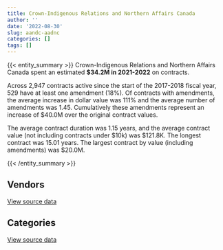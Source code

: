 ```yaml
---
title: Crown-Indigenous Relations and Northern Affairs Canada
author: ''
date: '2022-08-30'
slug: aandc-aadnc
categories: []
tags: []
---
```


<script src="/rmarkdown-libs/htmlwidgets/htmlwidgets.js"></script>
<link href="/rmarkdown-libs/datatables-css/datatables-crosstalk.css" rel="stylesheet" />
<script src="/rmarkdown-libs/datatables-binding/datatables.js"></script>
<script src="/rmarkdown-libs/jquery/jquery-3.6.0.min.js"></script>
<link href="/rmarkdown-libs/dt-core-bootstrap/css/dataTables.bootstrap.min.css" rel="stylesheet" />
<link href="/rmarkdown-libs/dt-core-bootstrap/css/dataTables.bootstrap.extra.css" rel="stylesheet" />
<script src="/rmarkdown-libs/dt-core-bootstrap/js/jquery.dataTables.min.js"></script>
<script src="/rmarkdown-libs/dt-core-bootstrap/js/dataTables.bootstrap.min.js"></script>
<link href="/rmarkdown-libs/crosstalk/css/crosstalk.min.css" rel="stylesheet" />
<script src="/rmarkdown-libs/crosstalk/js/crosstalk.min.js"></script>
<script src="/rmarkdown-libs/htmlwidgets/htmlwidgets.js"></script>
<link href="/rmarkdown-libs/datatables-css/datatables-crosstalk.css" rel="stylesheet" />
<script src="/rmarkdown-libs/datatables-binding/datatables.js"></script>
<script src="/rmarkdown-libs/jquery/jquery-3.6.0.min.js"></script>
<link href="/rmarkdown-libs/dt-core-bootstrap/css/dataTables.bootstrap.min.css" rel="stylesheet" />
<link href="/rmarkdown-libs/dt-core-bootstrap/css/dataTables.bootstrap.extra.css" rel="stylesheet" />
<script src="/rmarkdown-libs/dt-core-bootstrap/js/jquery.dataTables.min.js"></script>
<script src="/rmarkdown-libs/dt-core-bootstrap/js/dataTables.bootstrap.min.js"></script>
<link href="/rmarkdown-libs/crosstalk/css/crosstalk.min.css" rel="stylesheet" />
<script src="/rmarkdown-libs/crosstalk/js/crosstalk.min.js"></script>

{{< entity_summary >}}
Crown-Indigenous Relations and Northern Affairs Canada spent an estimated **\$34.2M in 2021-2022** on contracts.

Across 2,947 contracts active since the start of the 2017-2018 fiscal year, 529 have at least one amendment (18%). Of contracts with amendments, the average increase in dollar value was 111% and the average number of amendments was 1.45. Cumulatively these amendments represent an increase of \$40.0M over the original contract values.

The average contract duration was 1.15 years, and the average contract value (not including contracts under \$10k) was \$121.8K. The longest contract was 15.01 years. The largest contract by value (including amendments) was \$20.0M.

{{< /entity_summary >}}

## Vendors

<div id="htmlwidget-1" style="width:100%;height:auto;" class="datatables html-widget"></div>
<script type="application/json" data-for="htmlwidget-1">{"x":{"style":"bootstrap","filter":"none","vertical":false,"data":[["<a href=\"/vendors/4_office_automation/\">4 OFFICE AUTOMATION<\/a>","<a href=\"/vendors/4plan_consulting/\">4PLAN CONSULTING<\/a>","<a href=\"/vendors/a_hundred_answers/\">A HUNDRED ANSWERS<\/a>","<a href=\"/vendors/adga_group/\">ADGA GROUP<\/a>","<a href=\"/vendors/advanced_business_interiors/\">ADVANCED BUSINESS INTERIORS<\/a>","<a href=\"/vendors/advanced_chippewa_technologies/\">ADVANCED CHIPPEWA TECHNOLOGIES<\/a>","<a href=\"/vendors/aecom/\">AECOM<\/a>","<a href=\"/vendors/air_tindi/\">AIR TINDI<\/a>","<a href=\"/vendors/altis_human_resources/\">ALTIS HUMAN RESOURCES<\/a>","<a href=\"/vendors/applied_electonics/\">APPLIED ELECTONICS<\/a>","<a href=\"/vendors/arcadis_canada/\">ARCADIS CANADA<\/a>","<a href=\"/vendors/artemp_personnel_services/\">ARTEMP PERSONNEL SERVICES<\/a>","<a href=\"/vendors/asokan_business_interiors/\">ASOKAN BUSINESS INTERIORS<\/a>","<a href=\"/vendors/associated_engineering/\">ASSOCIATED ENGINEERING<\/a>","<a href=\"/vendors/bdo_canada/\">BDO CANADA<\/a>","<a href=\"/vendors/beckman_coulter_canada/\">BECKMAN COULTER CANADA<\/a>","<a href=\"/vendors/bell_canada/\">BELL CANADA<\/a>","<a href=\"/vendors/blumetric_environmental/\">BLUMETRIC ENVIRONMENTAL<\/a>","<a href=\"/vendors/cache_computer_consulting/\">CACHE COMPUTER CONSULTING<\/a>","<a href=\"/vendors/calian/\">CALIAN<\/a>","<a href=\"/vendors/canadian_bank_note_company/\">CANADIAN BANK NOTE COMPANY<\/a>","<a href=\"/vendors/canadian_corps_of_commissionaires/\">CANADIAN CORPS OF COMMISSIONAIRES<\/a>","<a href=\"/vendors/canadian_development_consultants/\">CANADIAN DEVELOPMENT CONSULTANTS<\/a>","<a href=\"/vendors/canon/\">CANON<\/a>","<a href=\"/vendors/cansel_survey_equipment/\">CANSEL SURVEY EQUIPMENT<\/a>","<a href=\"/vendors/cdci_research/\">CDCI RESEARCH<\/a>","<a href=\"/vendors/cdw_canada/\">CDW CANADA<\/a>","<a href=\"/vendors/cgi/\">CGI<\/a>","<a href=\"/vendors/charron_human_resources/\">CHARRON HUMAN RESOURCES<\/a>","<a href=\"/vendors/cision_canada/\">CISION CANADA<\/a>","<a href=\"/vendors/colliers_project_leaders/\">COLLIERS PROJECT LEADERS<\/a>","<a href=\"/vendors/compucom_canada/\">COMPUCOM CANADA<\/a>","<a href=\"/vendors/conexsys/\">CONEXSYS<\/a>","<a href=\"/vendors/coradix_technology_consulting/\">CORADIX TECHNOLOGY CONSULTING<\/a>","<a href=\"/vendors/cossette_communications/\">COSSETTE COMMUNICATIONS<\/a>","<a href=\"/vendors/csdc_systems/\">CSDC SYSTEMS<\/a>","<a href=\"/vendors/dell_computer/\">DELL COMPUTER<\/a>","<a href=\"/vendors/deloitte_and_touche/\">DELOITTE AND TOUCHE<\/a>","<a href=\"/vendors/dillon_consulting/\">DILLON CONSULTING<\/a>","<a href=\"/vendors/donna_cona/\">DONNA CONA<\/a>","<a href=\"/vendors/dynabook_canada/\">DYNABOOK CANADA<\/a>","<a href=\"/vendors/ebsco_canada/\">EBSCO CANADA<\/a>","<a href=\"/vendors/eclipsys_solutions/\">ECLIPSYS SOLUTIONS<\/a>","<a href=\"/vendors/ecole_de_langues_abce/\">ECOLE DE LANGUES ABCE<\/a>","<a href=\"/vendors/ecole_de_langues_la_cite/\">ECOLE DE LANGUES LA CITE<\/a>","<a href=\"/vendors/elsevier/\">ELSEVIER<\/a>","<a href=\"/vendors/emtec/\">EMTEC<\/a>","<a href=\"/vendors/englobe/\">ENGLOBE<\/a>","<a href=\"/vendors/ernst_young/\">ERNST YOUNG<\/a>","<a href=\"/vendors/esri/\">ESRI<\/a>","<a href=\"/vendors/evaluation_personnel_selection/\">EVALUATION PERSONNEL SELECTION<\/a>","<a href=\"/vendors/excel_human_resources/\">EXCEL HUMAN RESOURCES<\/a>","<a href=\"/vendors/fast_forward_french/\">FAST FORWARD FRENCH<\/a>","<a href=\"/vendors/fca_canada/\">FCA CANADA<\/a>","<a href=\"/vendors/felix_technology/\">FELIX TECHNOLOGY<\/a>","<a href=\"/vendors/ference_company_consulting/\">FERENCE COMPANY CONSULTING<\/a>","<a href=\"/vendors/fmc_professionals/\">FMC PROFESSIONALS<\/a>","<a href=\"/vendors/ford_motor_company/\">FORD MOTOR COMPANY<\/a>","<a href=\"/vendors/freebalance/\">FREEBALANCE<\/a>","<a href=\"/vendors/gap_wireless/\">GAP WIRELESS<\/a>","<a href=\"/vendors/gartner/\">GARTNER<\/a>","<a href=\"/vendors/general_motors/\">GENERAL MOTORS<\/a>","<a href=\"/vendors/genesis_integration/\">GENESIS INTEGRATION<\/a>","<a href=\"/vendors/global_knowledge/\">GLOBAL KNOWLEDGE<\/a>","<a href=\"/vendors/global_upholstery/\">GLOBAL UPHOLSTERY<\/a>","<a href=\"/vendors/grand_toy/\">GRAND TOY<\/a>","<a href=\"/vendors/graybridge_international_consulting/\">GRAYBRIDGE INTERNATIONAL CONSULTING<\/a>","<a href=\"/vendors/great_slave_helicopters/\">GREAT SLAVE HELICOPTERS<\/a>","<a href=\"/vendors/hemmera_envirochem/\">HEMMERA ENVIROCHEM<\/a>","<a href=\"/vendors/hoskin_scientific/\">HOSKIN SCIENTIFIC<\/a>","<a href=\"/vendors/hypertec/\">HYPERTEC<\/a>","<a href=\"/vendors/ibm_canada/\">IBM CANADA<\/a>","<a href=\"/vendors/ifathom/\">IFATHOM<\/a>","<a href=\"/vendors/instrux_media/\">INSTRUX MEDIA<\/a>","<a href=\"/vendors/ipsos/\">IPSOS<\/a>","<a href=\"/vendors/ipss/\">IPSS<\/a>","<a href=\"/vendors/iron_mountain/\">IRON MOUNTAIN<\/a>","<a href=\"/vendors/it_net_consultants/\">IT NET CONSULTANTS<\/a>","<a href=\"/vendors/itex/\">ITEX<\/a>","<a href=\"/vendors/jones_lang_lasalle/\">JONES LANG LASALLE<\/a>","<a href=\"/vendors/kenn_borek_air/\">KENN BOREK AIR<\/a>","<a href=\"/vendors/konica_minolta_business_solutions/\">KONICA MINOLTA BUSINESS SOLUTIONS<\/a>","<a href=\"/vendors/kpmg/\">KPMG<\/a>","<a href=\"/vendors/language_research_development_group/\">LANGUAGE RESEARCH DEVELOPMENT GROUP<\/a>","<a href=\"/vendors/lionbridge/\">LIONBRIDGE<\/a>","<a href=\"/vendors/lumina_it/\">LUMINA IT<\/a>","<a href=\"/vendors/macdonald_dettwiler_and_associates/\">MACDONALD DETTWILER AND ASSOCIATES<\/a>","<a href=\"/vendors/maxsys_staffing_and_consulting/\">MAXSYS STAFFING AND CONSULTING<\/a>","<a href=\"/vendors/media_q/\">MEDIA Q<\/a>","<a href=\"/vendors/microsoft_canada/\">MICROSOFT CANADA<\/a>","<a href=\"/vendors/mnp/\">MNP<\/a>","<a href=\"/vendors/mobile_resource_group/\">MOBILE RESOURCE GROUP<\/a>","<a href=\"/vendors/modis_canada/\">MODIS CANADA<\/a>","<a href=\"/vendors/morpho_canada/\">MORPHO CANADA<\/a>","<a href=\"/vendors/nations_translation_group/\">NATIONS TRANSLATION GROUP<\/a>","<a href=\"/vendors/nattiq/\">NATTIQ<\/a>","<a href=\"/vendors/nisha_techonologies/\">NISHA TECHONOLOGIES<\/a>","<a href=\"/vendors/nitam_solutions/\">NITAM SOLUTIONS<\/a>","<a href=\"/vendors/northern_micro/\">NORTHERN MICRO<\/a>","<a href=\"/vendors/nova_networks/\">NOVA NETWORKS<\/a>","<a href=\"/vendors/nuix_north_america/\">NUIX NORTH AMERICA<\/a>","<a href=\"/vendors/onx_enterprise_solutions/\">ONX ENTERPRISE SOLUTIONS<\/a>","<a href=\"/vendors/openframe_technologies/\">OPENFRAME TECHNOLOGIES<\/a>","<a href=\"/vendors/opentext/\">OPENTEXT<\/a>","<a href=\"/vendors/optiv_canada_federal/\">OPTIV CANADA FEDERAL<\/a>","<a href=\"/vendors/oracle_canada/\">ORACLE CANADA<\/a>","<a href=\"/vendors/pitney_bowes/\">PITNEY BOWES<\/a>","<a href=\"/vendors/pleiad_canada/\">PLEIAD CANADA<\/a>","<a href=\"/vendors/pra/\">PRA<\/a>","<a href=\"/vendors/pricewaterhouse_coopers/\">PRICEWATERHOUSE COOPERS<\/a>","<a href=\"/vendors/printers_plus/\">PRINTERS PLUS<\/a>","<a href=\"/vendors/prologic_systems/\">PROLOGIC SYSTEMS<\/a>","<a href=\"/vendors/promaxis/\">PROMAXIS<\/a>","<a href=\"/vendors/proquest/\">PROQUEST<\/a>","<a href=\"/vendors/protak_consulting_group/\">PROTAK CONSULTING GROUP<\/a>","<a href=\"/vendors/purespirit_solutions/\">PURESPIRIT SOLUTIONS<\/a>","<a href=\"/vendors/qmr/\">QMR<\/a>","<a href=\"/vendors/quantum_management_services/\">QUANTUM MANAGEMENT SERVICES<\/a>","<a href=\"/vendors/queen_s_university/\">QUEEN S UNIVERSITY<\/a>","<a href=\"/vendors/quintet_consulting/\">QUINTET CONSULTING<\/a>","<a href=\"/vendors/r_e_gilmore_investments/\">R E GILMORE INVESTMENTS<\/a>","<a href=\"/vendors/randstad/\">RANDSTAD<\/a>","<a href=\"/vendors/raymond_chabot_grant_thornton/\">RAYMOND CHABOT GRANT THORNTON<\/a>","<a href=\"/vendors/ricoh/\">RICOH<\/a>","<a href=\"/vendors/robertson_geoconsultants/\">ROBERTSON GEOCONSULTANTS<\/a>","<a href=\"/vendors/s_p_global_market_intelligence/\">S P GLOBAL MARKET INTELLIGENCE<\/a>","<a href=\"/vendors/samson_associes/\">SAMSON ASSOCIES<\/a>","<a href=\"/vendors/sap/\">SAP<\/a>","<a href=\"/vendors/sas_institute/\">SAS INSTITUTE<\/a>","<a href=\"/vendors/scalar_decisions/\">SCALAR DECISIONS<\/a>","<a href=\"/vendors/sharp_electronics/\">SHARP ELECTRONICS<\/a>","<a href=\"/vendors/si_systems/\">SI SYSTEMS<\/a>","<a href=\"/vendors/simplex_grinnell/\">SIMPLEX GRINNELL<\/a>","<a href=\"/vendors/slr_consulting_canada/\">SLR CONSULTING CANADA<\/a>","<a href=\"/vendors/snc_lavalin/\">SNC LAVALIN<\/a>","<a href=\"/vendors/softchoice/\">SOFTCHOICE<\/a>","<a href=\"/vendors/st_joseph_print_group/\">ST JOSEPH PRINT GROUP<\/a>","<a href=\"/vendors/stantec/\">STANTEC<\/a>","<a href=\"/vendors/stratos/\">STRATOS<\/a>","<a href=\"/vendors/subaru_canada/\">SUBARU CANADA<\/a>","<a href=\"/vendors/teksystems_canada/\">TEKSYSTEMS CANADA<\/a>","<a href=\"/vendors/tetra_tech/\">TETRA TECH<\/a>","<a href=\"/vendors/the_aim_group/\">THE AIM GROUP<\/a>","<a href=\"/vendors/the_right_door_consulting/\">THE RIGHT DOOR CONSULTING<\/a>","<a href=\"/vendors/the_vcan_group/\">THE VCAN GROUP<\/a>","<a href=\"/vendors/thg_the_history_group/\">THG THE HISTORY GROUP<\/a>","<a href=\"/vendors/tiree/\">TIREE<\/a>","<a href=\"/vendors/toromont/\">TOROMONT<\/a>","<a href=\"/vendors/toshiba_canada/\">TOSHIBA CANADA<\/a>","<a href=\"/vendors/totem_offisource/\">TOTEM OFFISOURCE<\/a>","<a href=\"/vendors/tpg_technology_consultants/\">TPG TECHNOLOGY CONSULTANTS<\/a>","<a href=\"/vendors/turtle_island_staffing/\">TURTLE ISLAND STAFFING<\/a>","<a href=\"/vendors/university_of_ottawa/\">UNIVERSITY OF OTTAWA<\/a>","<a href=\"/vendors/university_of_regina/\">UNIVERSITY OF REGINA<\/a>","<a href=\"/vendors/vwr_international/\">VWR INTERNATIONAL<\/a>","<a href=\"/vendors/wampum_records/\">WAMPUM RECORDS<\/a>","<a href=\"/vendors/wolters_kluwer/\">WOLTERS KLUWER<\/a>","<a href=\"/vendors/wood_canada/\">WOOD CANADA<\/a>","<a href=\"/vendors/workdynamics_technologies/\">WORKDYNAMICS TECHNOLOGIES<\/a>","<a href=\"/vendors/xerox/\">XEROX<\/a>"],[31632.53,0,null,476940.69,36531.06,491568.03,null,32281.81,588308.57,27863.05,659957.4,227136.96,230748.86,36015,192570.84,68109.69,485131.26,129419,null,678420.99,18155.04,32696.13,1227016.06,67223.6,null,62970.01,223503.13,76233.77,null,47865.62,749393.21,280658.61,49493.56,747283.57,473033.82,null,null,583541.59,null,6666293.94,null,52219.26,1022.29,77622.77,null,24438.28,95326.37,null,297030.23,433170.61,null,null,24800,65480.1,64410,107213.42,0,null,null,46839.06,1792981.9,null,null,39452.03,24824.1,19262.25,12128.9,null,null,62990.55,85627.63,843139,55762.88,null,241003.16,669540.54,558859.85,371723.01,130929.04,null,null,70419.52,303209.29,null,38624.34,26123.52,19679.36,34402.16,null,506343.81,null,147073.33,null,11598.49,null,50722.92,1004462.05,148608.08,2276647.37,19476.9,null,22326.27,26247.76,107732.04,null,3212967.18,7054.45,65559.24,null,45253.83,null,5052.73,19014.88,60967.3,null,null,727893.13,36072.55,null,13698.55,29332.8,4074.75,854151.44,29306.35,811460.12,107945.72,266421.92,null,3396.25,26840.18,2538.9,347949.6,77735.18,243862.95,113326.93,12448.88,39512.3,114447.5,874772.73,23473.8,null,118143.81,161749.37,596539.17,89274.71,1252088,512733.85,79666.57,492670.22,null,246800.21,135660.21,10652.78,12284,173057.06,1690704.16,8968.05,449963.16,332349.99,107820.2],[31719.2,null,null,218862.25,null,104694.83,42059.4,23043.4,609763.84,null,607286.57,302033.51,63950.94,null,233444.24,null,null,126352.1,null,null,241205.6,263955.73,345496.72,73661.08,null,867618.65,168013.94,76442.63,1714.19,52840.54,268279.27,null,null,729733.93,null,65584.36,null,96719,165668.5,6017174.8,2115374.25,353080.41,34112.81,96105.25,null,null,96184.95,173314.94,297844.01,242440.67,135670.5,78543.68,24990,null,null,391282.22,39940.73,52821.3,61166.7,null,483841.18,null,13793.55,35279.44,null,null,21595.44,null,null,null,null,1582061.23,null,160546.12,null,null,312308.87,158847.94,122020.67,null,null,53877.4,125817.74,null,38730.16,37894.74,null,29436.75,84750,1427104.81,15924.58,183778.81,null,null,null,76083.64,60000.57,126436.9,464636.9,null,55615.5,27238.05,93268.75,290100.96,56486.58,1952781.67,7073.78,15360.31,null,null,46666.69,null,19066.97,62236.88,61718.58,38374.89,510374.16,null,null,84897.75,32857.34,null,985910.06,26951.3,884897.86,108241.46,484401.14,293347.48,102796.01,21346.02,null,244982.39,40960.46,183426.68,340809.74,99349.61,null,283501.16,514876.53,null,249771.7,159752.83,132986.27,358503.83,null,1640711.7,998630.32,null,null,24804.71,null,161900.2,51347.55,null,null,2053199.48,null,433002.22,199751.17,61433.65],[null,null,null,null,null,196822.5,null,69287.3,510170.36,null,435255.58,64335.22,13776.55,null,126647.84,null,null,454022.74,null,null,704320.36,60991.19,58010.38,38404.59,25312.93,2014160.92,70641.17,76233.77,23173.26,null,267242.5,null,null,191555.12,null,28693.16,36212.4,647340.8,125350.87,5332582.61,null,322209.99,null,8012.4,13417.02,null,null,305723.1,409253.56,639890.17,null,null,null,null,null,85502.34,null,null,null,null,null,null,null,1150.69,null,null,27024.2,null,338539.36,null,16443,138869.32,null,25650.38,null,null,11497.5,null,null,5336.16,78046.09,28278.33,158981.38,37683.13,null,11683.17,null,230751.64,null,null,106811.17,null,null,null,40000,null,null,null,null,null,63791.36,19126.17,null,88628.36,50907.66,273289.75,7054.45,85793.26,null,null,75666.71,null,19014.88,65306.37,null,null,393949.36,null,null,147860.34,null,null,854151.44,26877.66,1321456.09,98777.73,291758.24,null,61946.7,null,null,null,null,216791.4,370845.07,40289.13,null,236543.78,1108680.81,null,null,205922.85,266979.53,2447.28,null,1110748.57,30637.04,null,null,null,null,10616.41,3105.54,null,null,753534.66,null,73350.1,224701.4,56014.56],[null,null,0,null,null,null,119202.68,127513.26,264548.44,null,470675.08,87303.64,null,null,36038.21,null,null,300482.65,5930.99,null,704320.36,81989.97,76773.06,29379.07,null,1985656.92,8521.59,76233.77,10602.56,null,286787.42,null,null,null,null,null,null,317681.13,282209.33,5600041.91,15519,null,null,1440.59,44659.53,null,null,511100.25,281483.5,47906.79,38827.06,12855.04,26400,null,null,114385.4,null,61031.43,null,null,null,51894.15,null,null,null,null,65199,55756,478941.34,19422.89,null,null,null,null,null,null,13134.1,null,null,143587.19,83337.43,28278.33,62931.38,58853.41,null,null,null,449358.46,null,null,null,92957.32,28886.22,null,26200.07,null,null,null,null,null,63791.36,null,null,null,null,null,7054.45,13322.5,4332.29,null,null,null,77278.31,null,null,null,206648.55,null,30870,149934.38,null,null,1277351.76,5108.42,1525969.76,null,40738.31,null,null,null,null,null,null,998232.18,131907.3,null,null,162419.47,478148.54,null,null,null,216307.24,68719.1,null,1515839.49,null,null,null,null,null,null,null,null,null,829071.93,null,null,119174.29,51707.61]],"container":"<table class=\"table table-striped table-hover row-border order-column display\">\n  <thead>\n    <tr>\n      <th>Vendor<\/th>\n      <th>2018-2019<\/th>\n      <th>2019-2020<\/th>\n      <th>2020-2021<\/th>\n      <th>2021-2022<\/th>\n    <\/tr>\n  <\/thead>\n<\/table>","options":{"order":[[4,"desc"]],"pageLength":10,"autoWidth":true,"columnDefs":[{"targets":1,"render":"function(data, type, row, meta) {\n    return type !== 'display' ? data : DTWidget.formatCurrency(data, \"$\", 2, 3, \",\", \".\", true, null);\n  }"},{"targets":2,"render":"function(data, type, row, meta) {\n    return type !== 'display' ? data : DTWidget.formatCurrency(data, \"$\", 2, 3, \",\", \".\", true, null);\n  }"},{"targets":3,"render":"function(data, type, row, meta) {\n    return type !== 'display' ? data : DTWidget.formatCurrency(data, \"$\", 2, 3, \",\", \".\", true, null);\n  }"},{"targets":4,"render":"function(data, type, row, meta) {\n    return type !== 'display' ? data : DTWidget.formatCurrency(data, \"$\", 2, 3, \",\", \".\", true, null);\n  }"},{"width":"16%","targets":[1,2,3,4]},{"className":"dt-right","targets":[1,2,3,4]}],"orderClasses":false}},"evals":["options.columnDefs.0.render","options.columnDefs.1.render","options.columnDefs.2.render","options.columnDefs.3.render"],"jsHooks":[]}</script>
<p class="text-right">
<a href="https://github.com/GoC-Spending/contracts-data/tree/main/data/out/departments/aandc-aadnc/summary_by_fiscal_year_by_vendor.csv" class="source-data-link btn btn-link">View source data</a>
</p>

## Categories

<div id="htmlwidget-2" style="width:100%;height:auto;" class="datatables html-widget"></div>
<script type="application/json" data-for="htmlwidget-2">{"x":{"style":"bootstrap","filter":"none","vertical":false,"data":[["<a href=\"/categories/other/\">(Other)<\/a>","<a href=\"/categories/facilities_and_construction/\">Facilities and construction<\/a>","<a href=\"/categories/office_management/\">Office management<\/a>","<a href=\"/categories/professional_services/\">Professional services<\/a>","<a href=\"/categories/information_technology/\">Information technology<\/a>","<a href=\"/categories/medical/\">Medical<\/a>","<a href=\"/categories/transportation_and_logistics/\">Transportation and logistics<\/a>","<a href=\"/categories/industrial_products_and_services/\">Industrial products and services<\/a>","<a href=\"/categories/travel/\">Travel<\/a>","<a href=\"/categories/security_and_protection/\">Security and protection<\/a>","<a href=\"/categories/human_capital/\">Human capital<\/a>"],[0,1637479.58,1484901.93,43768251.15,15752502.67,756000.62,544317.3,1169873.12,661187.5,118033.58,1039432.5],[0,953398.52,1176587.85,39890042.21,12696715.48,462649.04,683168.7,698359.12,704913.42,90793.51,1464642.94],[null,538791.96,1372961.18,33864373.02,3082754.89,459292.99,119847.01,342433.53,493997.82,87708.8,1266629.76],[47696.06,959294.4,923355.5,29970380.17,730293.05,null,262810.45,29088.68,449038.51,150551.45,632782.38]],"container":"<table class=\"table table-striped table-hover row-border order-column display\">\n  <thead>\n    <tr>\n      <th>Category<\/th>\n      <th>2018-2019<\/th>\n      <th>2019-2020<\/th>\n      <th>2020-2021<\/th>\n      <th>2021-2022<\/th>\n    <\/tr>\n  <\/thead>\n<\/table>","options":{"order":[[4,"desc"]],"dom":"t","pageLength":30,"autoWidth":true,"columnDefs":[{"targets":1,"render":"function(data, type, row, meta) {\n    return type !== 'display' ? data : DTWidget.formatCurrency(data, \"$\", 2, 3, \",\", \".\", true, null);\n  }"},{"targets":2,"render":"function(data, type, row, meta) {\n    return type !== 'display' ? data : DTWidget.formatCurrency(data, \"$\", 2, 3, \",\", \".\", true, null);\n  }"},{"targets":3,"render":"function(data, type, row, meta) {\n    return type !== 'display' ? data : DTWidget.formatCurrency(data, \"$\", 2, 3, \",\", \".\", true, null);\n  }"},{"targets":4,"render":"function(data, type, row, meta) {\n    return type !== 'display' ? data : DTWidget.formatCurrency(data, \"$\", 2, 3, \",\", \".\", true, null);\n  }"},{"width":"16%","targets":[1,2,3,4]},{"className":"dt-right","targets":[1,2,3,4]}],"orderClasses":false,"lengthMenu":[10,25,30,50,100]}},"evals":["options.columnDefs.0.render","options.columnDefs.1.render","options.columnDefs.2.render","options.columnDefs.3.render"],"jsHooks":[]}</script>
<p class="text-right">
<a href="https://github.com/GoC-Spending/contracts-data/tree/main/data/out/departments/aandc-aadnc/summary_by_fiscal_year_by_category.csv" class="source-data-link btn btn-link">View source data</a>
</p>
